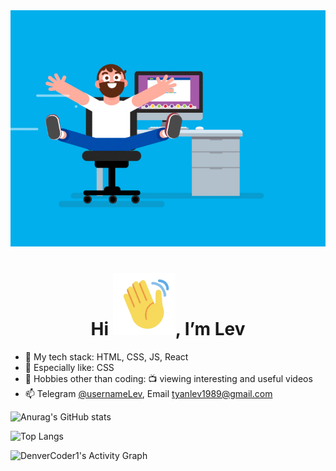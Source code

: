 <a href='#' style='display: inline; width: 100px;'>
  <img src='./assets/coding.gif' />
</a>

<h1 align='center'>Hi <img src='./assets/hi.gif' width='100'>, I’m Lev</h1>

- 🌱 My tech stack: HTML, CSS, JS, React
- 🔬 Especially like: CSS
- 👀 Hobbies other than coding: 📺 viewing interesting and useful videos
- 📫 Telegram [@usernameLev](https://t.me/usernameLev), Email tyanlev1989@gmail.com

![Anurag's GitHub stats](https://github-readme-stats.vercel.app/api?username=usernameLev&show_icons&contribs=true&count_private=true)

![Top Langs](https://github-readme-stats.vercel.app/api/top-langs/?username=usernameLev&hide_langs_below=1&layout=compact&langs_count=6&exclude_repo=puzzle,quiz)

<img alt="DenverCoder1's Activity Graph" src="https://denvercoder1-activity-graph.herokuapp.com/graph/?username=usernameLev&bg_color=FFF&color=000&line=0969da&point=000&hide_border=true&hide_title=true" />
